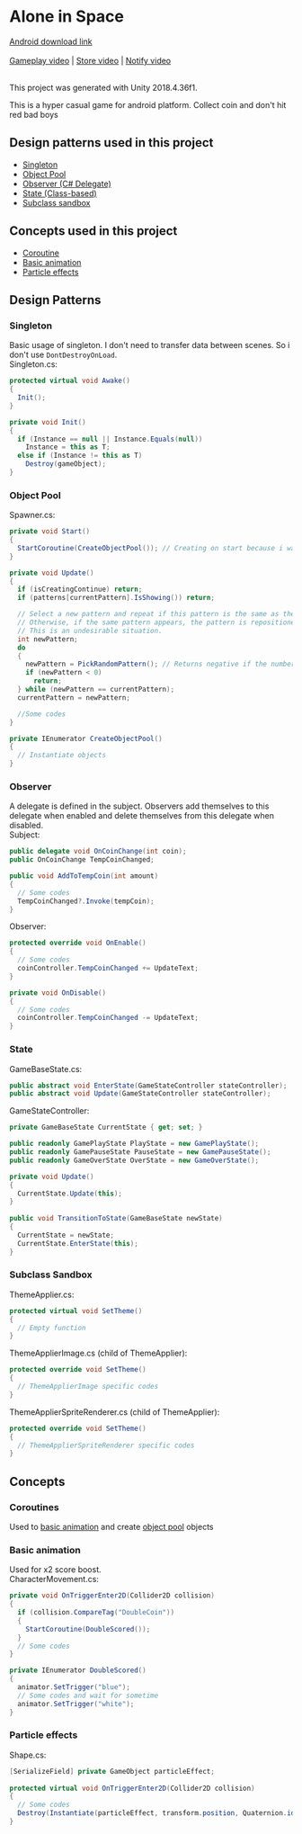 # Alone in Space

[Android download link](https://play.google.com/store/apps/details?id=com.DefaultCompany.Endless_Game_1) <br><br>
[Gameplay video](https://youtu.be/4l-NsfY4w0o) |
[Store video](https://youtu.be/dAy0mjT7q4o) |
[Notify video](https://youtu.be/8Yq9a1YovLE) <br><br>

This project was generated with Unity 2018.4.36f1.

This is a hyper casual game for android platform. Collect coin and don't hit red bad boys

## Design patterns used in this project
* [Singleton](#Singleton)
* [Object Pool](#Object-Pool)
* [Observer (C# Delegate)](#Observer)
* [State (Class-based)](#State)
* [Subclass sandbox](#Subclass-sandbox)

## Concepts used in this project
* [Coroutine](#Coroutine)
* [Basic animation](#Basic-animation)
* [Particle effects](#Particle-effects)


## Design Patterns


### Singleton
Basic usage of singleton. I don't need to transfer data between scenes. So i don't use <code>DontDestroyOnLoad</code>. <br>
Singleton.cs:
```c#
protected virtual void Awake()
{
  Init();
}

private void Init()
{
  if (Instance == null || Instance.Equals(null))
    Instance = this as T;
  else if (Instance != this as T)
    Destroy(gameObject);
}
```


### Object Pool
Spawner.cs:
```c#
private void Start()
{
  StartCoroutine(CreateObjectPool()); // Creating on start because i want to objects load before game session. 
}

private void Update()
{
  if (isCreatingContinue) return;
  if (patterns[currentPattern].IsShowing()) return;

  // Select a new pattern and repeat if this pattern is the same as the previous one.
  // Otherwise, if the same pattern appears, the pattern is repositioned without leaving the screen completely.
  // This is an undesirable situation. 
  int newPattern;
  do
  {
    newPattern = PickRandomPattern(); // Returns negative if the number of objects is insufficient  
    if (newPattern < 0)
      return;
  } while (newPattern == currentPattern);
  currentPattern = newPattern;

  //Some codes
}

private IEnumerator CreateObjectPool()
{
  // Instantiate objects
}
```


### Observer
A delegate is defined in the subject. Observers add themselves to this delegate when enabled and delete themselves from this delegate when disabled.<br>
Subject:
```c#
public delegate void OnCoinChange(int coin);
public OnCoinChange TempCoinChanged;

public void AddToTempCoin(int amount)
{
  // Some codes
  TempCoinChanged?.Invoke(tempCoin);
}
```
Observer:
```c#
protected override void OnEnable()
{
  // Some codes
  coinController.TempCoinChanged += UpdateText;
}

private void OnDisable()
{
  // Some codes
  coinController.TempCoinChanged -= UpdateText;
}
```


### State
GameBaseState.cs:
```c#
public abstract void EnterState(GameStateController stateController);
public abstract void Update(GameStateController stateController);
```
GameStateController:
```c#
private GameBaseState CurrentState { get; set; }

public readonly GamePlayState PlayState = new GamePlayState();
public readonly GamePauseState PauseState = new GamePauseState();
public readonly GameOverState OverState = new GameOverState();

private void Update()
{
  CurrentState.Update(this);
}
    
public void TransitionToState(GameBaseState newState)
{
  CurrentState = newState;
  CurrentState.EnterState(this);
}
```


### Subclass Sandbox
ThemeApplier.cs:
```c#
protected virtual void SetTheme()
{
  // Empty function
}
```
ThemeApplierImage.cs (child of ThemeApplier):
```c#
protected override void SetTheme()
{
  // ThemeApplierImage specific codes
}
```
ThemeApplierSpriteRenderer.cs (child of ThemeApplier):
```c#
protected override void SetTheme()
{
  // ThemeApplierSpriteRenderer specific codes
}
```

## Concepts

### Coroutines 
Used to [basic animation](#Basic-animation) and create [object pool](#Object-Pool) objects

### Basic animation
Used for x2 score boost. <br>
CharacterMovement.cs:
```c#
private void OnTriggerEnter2D(Collider2D collision)
{
  if (collision.CompareTag("DoubleCoin"))
  {
    StartCoroutine(DoubleScored());
  }
  // Some codes
}

private IEnumerator DoubleScored()
{
  animator.SetTrigger("blue");
  // Some codes and wait for sometime 
  animator.SetTrigger("white");
}
```

### Particle effects
Shape.cs:
```c#
[SerializeField] private GameObject particleEffect;
    
protected virtual void OnTriggerEnter2D(Collider2D collision)
{
  // Some codes
  Destroy(Instantiate(particleEffect, transform.position, Quaternion.identity), 1f);
}
```

